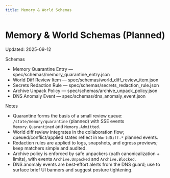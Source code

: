 ```yaml
---
title: Memory & World Schemas
---
```


# Memory & World Schemas (Planned)

Updated: 2025-09-12

Schemas
- Memory Quarantine Entry — spec/schemas/memory_quarantine_entry.json
- World Diff Review Item — spec/schemas/world_diff_review_item.json
- Secrets Redaction Rule — spec/schemas/secrets_redaction_rule.json
- Archive Unpack Policy — spec/schemas/archive_unpack_policy.json
- DNS Anomaly Event — spec/schemas/dns_anomaly_event.json

Notes
- Quarantine forms the basis of a small review queue: `/state/memory/quarantine` (planned) with SSE events `Memory.Quarantined` and `Memory.Admitted`.
- World diff review integrates in the collaboration flow; queued/conflict/applied states reflect in `WorldDiff.*` planned events.
- Redaction rules are applied to logs, snapshots, and egress previews; keep matchers simple and audited.
- Archive policy is enforced by safe unpackers (path canonicalization + limits), with events `Archive.Unpacked` and `Archive.Blocked`.
- DNS anomaly events are best‑effort alerts from the DNS guard; use to surface brief UI banners and suggest posture tightening.

